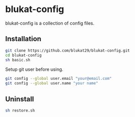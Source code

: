 blukat-config
=============

blukat-config is a collection of config files.

Installation
------------

```sh
git clone https://github.com/blukat29/blukat-config.git
cd blukat-config
sh basic.sh
```

Setup git user before using.

```sh
git config --global user.email "your@email.com"
git config --global user.name "your name"
```

Uninstall
---------

```sh
sh restore.sh
```


